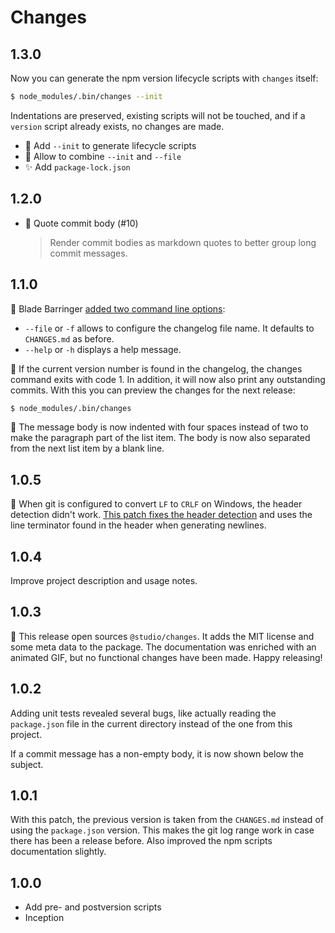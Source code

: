 # Changes

## 1.3.0

Now you can generate the npm version lifecycle scripts with `changes` itself:

```bash
$ node_modules/.bin/changes --init
```

Indentations are preserved, existing scripts will not be touched, and if a
`version` script already exists, no changes are made.

- 🍏 Add `--init` to generate lifecycle scripts
- 🍏 Allow to combine `--init` and `--file`
- ✨ Add `package-lock.json`

## 1.2.0

- 🍏 Quote commit body (#10)

    > Render commit bodies as markdown quotes to better group long commit
    > messages.

## 1.1.0

🍏 Blade Barringer [added two command line options][pr6]:

  - `--file` or `-f` allows to configure the changelog file name. It defaults
    to `CHANGES.md` as before.
  - `--help` or `-h` displays a help message.

🍏 If the current version number is found in the changelog, the changes command
exits with code 1. In addition, it will now also print any outstanding commits.
With this you can preview the changes for the next release:

```bash
$ node_modules/.bin/changes
```

🐛 The message body is now indented with four spaces instead of two to make the
paragraph part of the list item. The body is now also separated from the next
list item by a blank line.

[pr6]: https://github.com/javascript-studio/studio-changes/pull/6

## 1.0.5

🐛 When git is configured to convert `LF` to `CRLF` on Windows, the header
detection didn't work. [This patch fixes the header detection][pr2] and uses
the line terminator found in the header when generating newlines.

[pr2]: https://github.com/javascript-studio/studio-changes/pull/2

## 1.0.4

Improve project description and usage notes.

## 1.0.3

📣 This release open sources `@studio/changes`. It adds the MIT license and
some meta data to the package. The documentation was enriched with an animated
GIF, but no functional changes have been made. Happy releasing!

## 1.0.2

Adding unit tests revealed several bugs, like actually reading the
`package.json` file in the current directory instead of the one from this
project.

If a commit message has a non-empty body, it is now shown below the subject.

## 1.0.1

With this patch, the previous version is taken from the `CHANGES.md` instead of
using the `package.json` version. This makes the git log range work in case
there has been a release before. Also improved the npm scripts documentation
slightly.

## 1.0.0

- Add pre- and postversion scripts
- Inception

